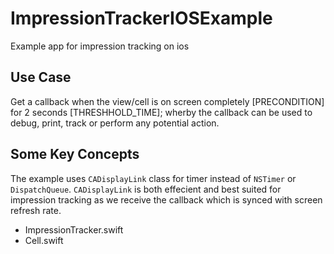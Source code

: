 # ImpressionTrackerIOSExample
Example app for impression tracking on ios


## Use Case
Get a callback when the view/cell is on screen completely [PRECONDITION] for 2 seconds [THRESHHOLD_TIME]; wherby the callback can be used
to debug, print, track or perform any potential action. 

## Some Key Concepts
The example uses `CADisplayLink` class for timer instead of `NSTimer` or `DispatchQueue`. `CADisplayLink` is both effecient and best 
suited for impression tracking as we receive the callback which is synced with screen refresh rate. 

- ImpressionTracker.swift
- Cell.swift
